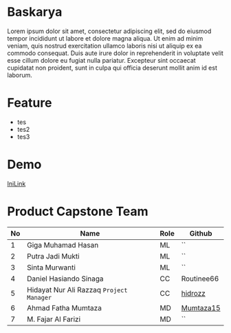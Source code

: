 # Baskarya

Lorem ipsum dolor sit amet, consectetur adipiscing elit, sed do eiusmod tempor incididunt ut labore et dolore magna aliqua. Ut enim ad minim veniam, quis nostrud exercitation ullamco laboris nisi ut aliquip ex ea commodo consequat. Duis aute irure dolor in reprehenderit in voluptate velit esse cillum dolore eu fugiat nulla pariatur. Excepteur sint occaecat cupidatat non proident, sunt in culpa qui officia deserunt mollit anim id est laborum.

# Feature
* tes
* tes2
* tes3

# Demo
[IniLink](https://github.com/Mumtaza15/CH2-PS173-Product-Capstone/edit/main/README.md)

# Product Capstone Team
| No | Name | Role | Github |
| --- | --- | --- | --- |
| 1 | Giga Muhamad Hasan | ML | `` |
| 2 | Putra Jadi Mukti | ML | `` |
| 3 | Sinta Murwanti | ML | `` |
| 4 | Daniel Hasiando Sinaga | CC | Routinee66 |
| 5 | Hidayat Nur Ali Razzaq `Project Manager` | CC | [hidrozz](https://github.com/hidrozz) |
| 6 | Ahmad Fatha Mumtaza | MD | [Mumtaza15](https://github.com/Mumtaza15) |
| 7 | M. Fajar Al Farizi | MD | `` |

